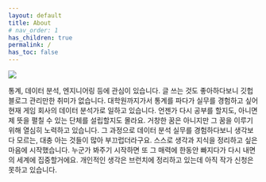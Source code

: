 ```yaml
---
layout: default
title: About
# nav_order: 1
has_children: true
permalink: /
has_toc: false
---
```


![](https://s-seo.github.io/assets/images/KakaoTalk_20211226_134517319.PNG) 

통계, 데이터 분석, 엔지니어링 등에 관심이 있습니다. 글 쓰는 것도 좋아하다보니 깃헙 블로그 관리만한 취미가 없습니다. 대학원까지가서 통계를 파다가 실무를 경험하고 싶어 현재 게임 회사의 데이터 분석가로 일하고 있습니다. 언젠가 다시 공부를 할지도, 아니면 제 뜻을 펼칠 수 있는 단체를 설립할지도 몰라요. 거창한 꿈은 아니지만 그 꿈을 이루기 위해 열심히 노력하고 있습니다. 그 과정으로 데이터 분석 실무를 경험하다보니 생각보다 모르는, 대충 아는 것들이 많아 부끄럽더라구요. 스스로 생각과 지식을 정리하고 싶은 마음에 시작했습니다. 누군가 봐주기 시작하면 또 그 매력에 한동안 빠지다가 다시 내면의 세계에 집중할거에요. 개인적인 생각은 브런치에 정리하고 있는데 아직 작가 신청은 못하고 있습니다. 